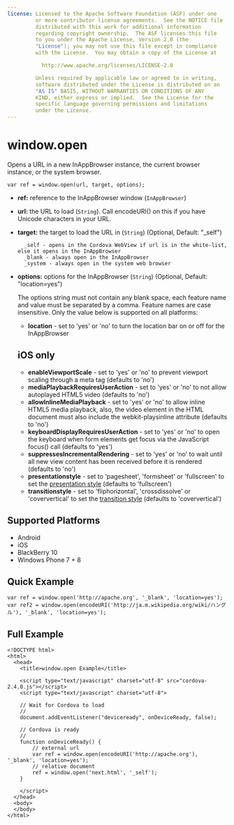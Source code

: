 ```yaml
---
license: Licensed to the Apache Software Foundation (ASF) under one
         or more contributor license agreements.  See the NOTICE file
         distributed with this work for additional information
         regarding copyright ownership.  The ASF licenses this file
         to you under the Apache License, Version 2.0 (the
         "License"); you may not use this file except in compliance
         with the License.  You may obtain a copy of the License at

           http://www.apache.org/licenses/LICENSE-2.0

         Unless required by applicable law or agreed to in writing,
         software distributed under the License is distributed on an
         "AS IS" BASIS, WITHOUT WARRANTIES OR CONDITIONS OF ANY
         KIND, either express or implied.  See the License for the
         specific language governing permissions and limitations
         under the License.
---
```


window.open
===========

Opens a URL in a new InAppBrowser instance, the current browser instance, or the system browser.

    var ref = window.open(url, target, options);
    
- __ref:__ reference to the InAppBrowser window (`InAppBrowser`)
- __url:__ the URL to load (`String`). Call encodeURI() on this if you have Unicode characters in your URL.
- __target:__ the target to load the URL in (`String`) (Optional, Default: "_self")

        _self - opens in the Cordova WebView if url is in the white-list, else it opens in the InAppBrowser 
        _blank - always open in the InAppBrowser 
        _system - always open in the system web browser 
    
    
- __options:__ options for the InAppBrowser (`String`) (Optional, Default: "location=yes")
    
    The options string must not contain any blank space, each feature name and value must be separated by a comma. Feature names are case insensitive. Only the value below is supported on all platforms:

    - __location__ - set to 'yes' or 'no' to turn the location bar on or off for the InAppBrowser

    iOS only
    --------
    - __enableViewportScale__ -  set to 'yes' or 'no' to prevent viewport scaling through a meta tag (defaults to 'no')
    - __mediaPlaybackRequiresUserAction__ - set to 'yes' or 'no' to not allow autoplayed HTML5 video (defaults to 'no')
    - __allowInlineMediaPlayback__ - set to 'yes' or 'no' to allow inline HTML5 media playback, also, the video element in the HTML document must also include the webkit-playsinline attribute (defaults to 'no')
    - __keyboardDisplayRequiresUserAction__ - set to 'yes' or 'no' to open the keyboard when form elements get focus via the JavaScript focus() call (defaults to 'yes')
    - __suppressesIncrementalRendering__ - set to 'yes' or 'no' to wait until all new view content has been received before it is rendered (defaults to 'no')
    - __presentationstyle__ -  set to 'pagesheet', 'formsheet' or 'fullscreen' to set the [presentation style](http://developer.apple.com/library/ios/documentation/UIKit/Reference/UIViewController_Class/Reference/Reference.html#//apple_ref/occ/instp/UIViewController/modalPresentationStyle) (defaults to 'fullscreen')
    - __transitionstyle__ - set to 'fliphorizontal', 'crossdissolve' or 'coververtical' to set the [transition style](http://developer.apple.com/library/ios/#documentation/UIKit/Reference/UIViewController_Class/Reference/Reference.html#//apple_ref/occ/instp/UIViewController/modalTransitionStyle) (defaults to 'coververtical')
            
Supported Platforms
-------------------

- Android
- iOS
- BlackBerry 10
- Windows Phone 7 + 8

Quick Example
-------------

    var ref = window.open('http://apache.org', '_blank', 'location=yes');
    var ref2 = window.open(encodeURI('http://ja.m.wikipedia.org/wiki/ハングル'), '_blank', 'location=yes');

Full Example
------------

    <!DOCTYPE html>
    <html>
      <head>
        <title>window.open Example</title>

        <script type="text/javascript" charset="utf-8" src="cordova-2.4.0.js"></script>
        <script type="text/javascript" charset="utf-8">

        // Wait for Cordova to load
        //
        document.addEventListener("deviceready", onDeviceReady, false);

        // Cordova is ready
        //
        function onDeviceReady() {
            // external url
            var ref = window.open(encodeURI('http://apache.org'), '_blank', 'location=yes');
            // relative document
            ref = window.open('next.html', '_self');
        }

        </script>
      </head>
      <body>
      </body>
    </html>

